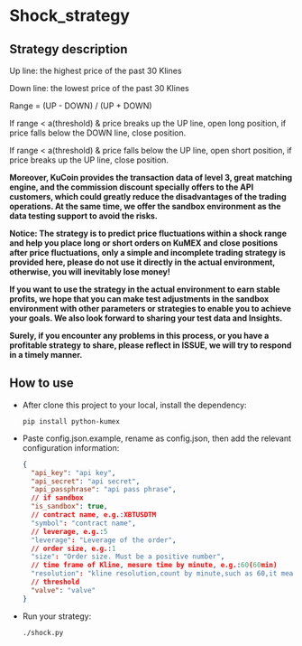 # Shock_strategy

## Strategy description 

Up line: the highest price of the past 30 Klines  

Down line: the lowest price of the past 30 Klines  

Range = (UP - DOWN) / (UP + DOWN)

If range < a(threshold) & price breaks up the UP line, open long position, if price falls below the DOWN line, close position.  

If range < a(threshold) & price falls below the UP line, open short position, if  price breaks up the UP line, close position.  


**Moreover, KuCoin provides the transaction data of level 3, great matching engine, and the commission discount specially offers to the API customers, which could greatly reduce the disadvantages of the trading operations. At the same time, we offer the sandbox environment as the data testing support to avoid the risks.**  

**Notice: The strategy is to predict price fluctuations within a shock range and help you place long or short orders on KuMEX and close positions after price fluctuations, only a simple and incomplete trading strategy is provided here, please do not use it directly in the actual environment, otherwise, you will inevitably lose money!**  

**If you want to use the strategy in the actual environment to earn stable profits, we hope that you can make test adjustments in the sandbox environment with other parameters or strategies to enable you to achieve your goals. We also look forward to sharing your test data and Insights.**    

**Surely, if you encounter any problems in this process, or you have a profitable strategy to share, please reflect in ISSUE, we will try to respond in a timely manner.**

## How to use

* After clone this project to your local, install the dependency: 

  ```shell script
  pip install python-kumex
  ```

* Paste config.json.example,  rename as config.json, then add the relevant configuration information: 

  ```json
  {  
    "api_key": "api key",
    "api_secret": "api secret",
    "api_passphrase": "api pass phrase",
    // if sandbox
    "is_sandbox": true,
    // contract name, e.g.:XBTUSDTM 
    "symbol": "contract name",
    // leverage, e.g.:5
    "leverage": "Leverage of the order",
    // order size, e.g.:1
    "size": "Order size. Must be a positive number",
    // time frame of Kline, mesure time by minute, e.g.:60(60min)
    "resolution": "kline resolution,count by minute,such as 60,it means 60min(1h) kline",
    // threshold
    "valve": "valve"
  }
  ```

  

* Run your strategy:

  ```shell
  ./shock.py
  ```

  